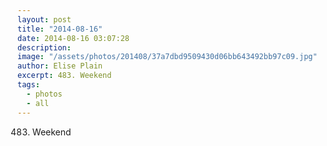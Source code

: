 ```yaml
---
layout: post
title: "2014-08-16"
date: 2014-08-16 03:07:28
description: 
image: "/assets/photos/201408/37a7dbd9509430d06bb643492bb97c09.jpg"
author: Elise Plain
excerpt: 483. Weekend
tags: 
  - photos
  - all
---
```


483. Weekend
<p></p>

